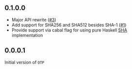 ## 0.1.0.0

* Major API rewrite ([#3](https://github.com/hvr/OTP/pull/3))
* Add support for SHA256 and SHA512 besides SHA-1 ([#1](https://github.com/hvr/OTP/pull/1))
* Provide support via cabal flag for using pure Haskell [SHA](http://hackage.haskell.org/package/SHA) implementation

## 0.0.0.1

Initial version of `OTP`
